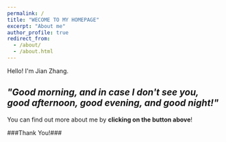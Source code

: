 ```yaml
---
permalink: /
title: "WECOME TO MY HOMEPAGE"
excerpt: "About me"
author_profile: true
redirect_from:
  - /about/
  - /about.html
---
```

Hello! I'm Jian Zhang.     




## *"Good morning, and in case I don't see you, good afternoon, good evening, and good night!"* ##               


You can find out more about me by **clicking on the button above**!            

###Thank You!###
